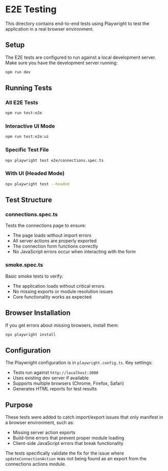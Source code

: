 # E2E Testing

This directory contains end-to-end tests using Playwright to test the application in a real browser environment.

## Setup

The E2E tests are configured to run against a local development server. Make sure you have the development server running:

```bash
npm run dev
```

## Running Tests

### All E2E Tests
```bash
npm run test:e2e
```

### Interactive UI Mode
```bash
npm run test:e2e:ui
```

### Specific Test File
```bash
npx playwright test e2e/connections.spec.ts
```

### With UI (Headed Mode)
```bash
npx playwright test --headed
```

## Test Structure

### connections.spec.ts
Tests the connections page to ensure:
- The page loads without import errors
- All server actions are properly exported
- The connection form functions correctly
- No JavaScript errors occur when interacting with the form

### smoke.spec.ts
Basic smoke tests to verify:
- The application loads without critical errors
- No missing exports or module resolution issues
- Core functionality works as expected

## Browser Installation

If you get errors about missing browsers, install them:

```bash
npx playwright install
```

## Configuration

The Playwright configuration is in `playwright.config.ts`. Key settings:
- Tests run against `http://localhost:3000`
- Uses existing dev server if available
- Supports multiple browsers (Chrome, Firefox, Safari)
- Generates HTML reports for test results

## Purpose

These tests were added to catch import/export issues that only manifest in a browser environment, such as:
- Missing server action exports
- Build-time errors that prevent proper module loading
- Client-side JavaScript errors that break functionality

The tests specifically validate the fix for the issue where `updateConnectionAction` was not being found as an export from the connections actions module.